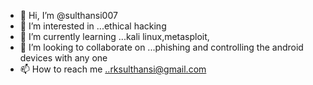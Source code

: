 - 👋 Hi, I’m @sulthansi007
- 👀 I’m interested in ...ethical hacking
- 🌱 I’m currently learning ...kali linux,metasploit,
- 💞️ I’m looking to collaborate on ...phishing and controlling the android devices with any one 
- 📫 How to reach me ..rksulthansi@gmail.com

<!---
sulthansi007/sulthansi007 is a ✨ special ✨ repository because its `README.md` (this file) appears on your GitHub profile.
You can click the Preview link to take a look at your changes.
--->
